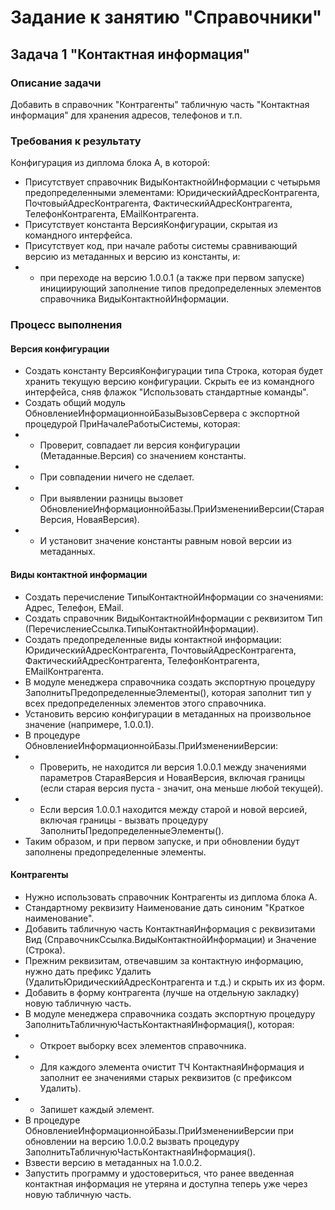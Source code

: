 # Задание к занятию "Справочники"

## Задача 1 "Контактная информация"

### Описание задачи
Добавить в справочник "Контрагенты" табличную часть "Контактная информация" для хранения адресов, телефонов и т.п.

### Требования к результату

Конфигурация из диплома блока А, в которой:

* Присутствует справочник ВидыКонтактнойИнформации с четырьмя предопределенными элементами: ЮридическийАдресКонтрагента, ПочтовыйАдресКонтрагента, ФактическийАдресКонтрагента, ТелефонКонтрагента, EMailКонтрагента.
* Присутствует константа ВерсияКонфигурации, скрытая из командного интерфейса.
* Присутствует код, при начале работы системы сравнивающий версию из метаданных и версию из константы, и:
* * при переходе на версию 1.0.0.1 (а также при первом запуске) инициирующий заполнение типов предопределенных элементов справочника ВидыКонтактнойИнформации.

### Процесс выполнения

#### Версия конфигурации

* Создать константу ВерсияКонфигурации типа Строка, которая будет хранить текущую версию конфигурации. Скрыть ее из командного интерфейса, сняв флажок "Использовать стандартные команды".
* Создать общий модуль ОбновлениеИнформационнойБазыВызовСервера с экспортной процедурой ПриНачалеРаботыСистемы, которая:
* * Проверит, совпадает ли версия конфигурации (Метаданные.Версия) со значением константы.
* * При совпадении ничего не сделает.
* * При выявлении разницы вызовет ОбновлениеИнформационнойБазы.ПриИзмененииВерсии(СтараяВерсия, НоваяВерсия).
* * И установит значение константы равным новой версии из метаданных.

#### Виды контактной информации

* Создать перечисление ТипыКонтактнойИнформации со значениями: Адрес, Телефон, EMail.
* Создать справочник ВидыКонтактнойИнформации с реквизитом Тип (ПеречислениеСсылка.ТипыКонтактнойИнформации).
* Создать предопределенные виды контактной информации: ЮридическийАдресКонтрагента, ПочтовыйАдресКонтрагента, ФактическийАдресКонтрагента, ТелефонКонтрагента, EMailКонтрагента.
* В модуле менеджера справочника создать экспортную процедуру ЗаполнитьПредопределенныеЭлементы(), которая заполнит тип у всех предопределенных элементов этого справочника.
* Установить версию конфигурации в метаданных на произвольное значение (напримере, 1.0.0.1).
* В процедуре ОбновлениеИнформационнойБазы.ПриИзмененииВерсии:
* * Проверить, не находится ли версия 1.0.0.1 между значениями параметров СтараяВерсия и НоваяВерсия, включая границы (если старая версия пуста - значит, она меньше любой текущей).
* * Если версия 1.0.0.1 находится между старой и новой версией, включая границы - вызвать процедуру ЗаполнитьПредопределенныеЭлементы().
* Таким образом, и при первом запуске, и при обновлении будут заполнены предопределенные элементы.

#### Контрагенты

* Нужно использовать справочник Контрагенты из диплома блока А.
* Стандартному реквизиту Наименование дать синоним "Краткое наименование".
* Добавить табличную часть КонтактнаяИнформация с реквизитами Вид (СправочникСсылка.ВидыКонтактнойИнформации) и Значение (Строка).
* Прежним реквизитам, отвечавшим за контактную информацию, нужно дать префикс Удалить (УдалитьЮридическийАдресКонтрагента и т.д.) и скрыть их из форм.
* Добавить в форму контрагента (лучше на отдельную закладку) новую табличную часть.
* В модуле менеджера справочника создать экспортную процедуру ЗаполнитьТабличнуюЧастьКонтактнаяИнформация(), которая:
* * Откроет выборку всех элементов справочника.
* * Для каждого элемента очистит ТЧ КонтактнаяИнформация и заполнит ее значениями старых реквизитов (с префиксом Удалить).
* * Запишет каждый элемент.
* В процедуре ОбновлениеИнформационнойБазы.ПриИзмененииВерсии при обновлении на версию 1.0.0.2 вызвать процедуру ЗаполнитьТабличнуюЧастьКонтактнаяИнформация().
* Взвести версию в метаданных на 1.0.0.2.
* Запустить программу и удостовериться, что ранее введенная контактная информация не утеряна и доступна теперь уже через новую табличную часть.
